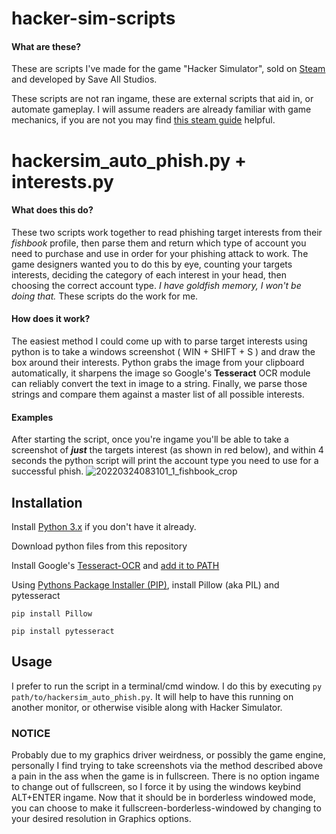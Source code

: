 # hacker-sim-scripts

#### What are these?

These are scripts I've made for the game "Hacker Simulator", sold on [Steam](https://store.steampowered.com/app/1754840/Hacker_Simulator/) and developed by Save All Studios.

These scripts are not ran ingame, these are external scripts that aid in, or automate gameplay. I will assume readers are already familiar with game mechanics, if you are not you may find [this steam guide](https://steamcommunity.com/sharedfiles/filedetails/?id=2645422003) helpful.

# hackersim_auto_phish.py + interests.py
#### What does this do?

These two scripts work together to read phishing target interests from their _fishbook_ profile, then parse them and return which type of account you need to purchase and use in order for your phishing attack to work. 
The game designers wanted you to do this by eye, counting your targets interests, deciding the category of each interest in your head, then choosing the correct account type. *I have goldfish memory, I won't be doing that.* These scripts do the work for me.

#### How does it work?
The easiest method I could come up with to parse target interests using python is to take a windows screenshot ( WIN + SHIFT + S ) and draw the box around their interests. Python grabs the image from your clipboard automatically, it sharpens the image so Google's **Tesseract** OCR module can reliably convert the text in image to a string. Finally, we parse those strings and compare them against a master list of all possible interests.

#### Examples
After starting the script, once you're ingame you'll be able to take a screenshot of ***just*** the targets interest (as shown in red below), and within 4 seconds the python script will print the account type you need to use for a successful phish. 
![20220324083101_1_fishbook_crop](https://user-images.githubusercontent.com/24526230/160257747-3cf6f54c-554e-4de1-8e99-daaced3c19c8.jpg)

## Installation

Install [Python 3.x](https://www.python.org/downloads/) if you don't have it already.

Download python files from this repository

Install Google's [Tesseract-OCR](https://github.com/tesseract-ocr/tesseract#installing-tesseract) and [add it to PATH](https://docs.microsoft.com/en-us/previous-versions/office/developer/sharepoint-2010/ee537574(v=office.14))

Using [Pythons Package Installer (PIP)](https://pip.pypa.io/en/stable/getting-started/), install Pillow (aka PIL) and pytesseract

``pip install Pillow``

``pip install pytesseract`` 

## Usage
I prefer to run the script in a terminal/cmd window. I do this by executing ``py path/to/hackersim_auto_phish.py``. It will help to have this running on another monitor, or otherwise visible along with Hacker Simulator.

### NOTICE
Probably due to my graphics driver weirdness, or possibly the game engine, personally I find trying to take screenshots via the method described above a pain in the ass when the game is in fullscreen. There is no option ingame to change out of fullscreen, so I force it by using the windows keybind ALT+ENTER ingame. Now that it should be in borderless windowed mode, you can choose to make it fullscreen-borderless-windowed by changing to your desired resolution in Graphics options.
